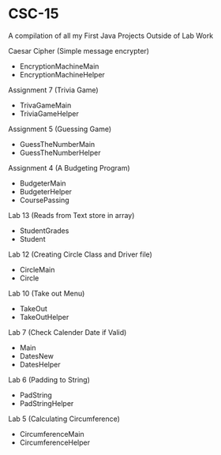 # CSC-15
A compilation of all my First Java Projects Outside of Lab Work

Caesar Cipher (Simple message encrypter)
  - EncryptionMachineMain
  - EncryptionMachineHelper

Assignment 7 (Trivia Game)
  - TrivaGameMain
  - TriviaGameHelper

Assignment 5 (Guessing Game)
  - GuessTheNumberMain
  - GuessTheNumberHelper

Assignment 4 (A Budgeting Program)
  - BudgeterMain
  - BudgeterHelper
  - CoursePassing
  
Lab 13 (Reads from Text store in array)
  - StudentGrades
  - Student

Lab 12 (Creating Circle Class and Driver file)
  - CircleMain
  - Circle

Lab 10 (Take out Menu)
  - TakeOut
  - TakeOutHelper

Lab 7 (Check Calender Date if Valid)
  - Main  
  - DatesNew
  - DatesHelper

Lab 6 (Padding to String)
  - PadString
  - PadStringHelper

Lab 5 (Calculating Circumference)
  - CircumferenceMain  
  - CircumferenceHelper
